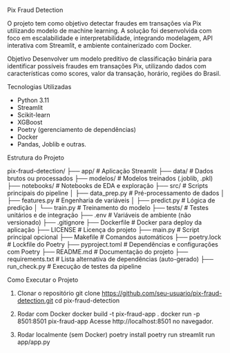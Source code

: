 Pix Fraud Detection

O projeto tem como objetivo detectar fraudes em transações via Pix utilizando modelo de machine learning. A solução foi desenvolvida com foco em escalabilidade e interpretabilidade, integrando modelagem, API interativa com Streamlit, e ambiente containerizado com Docker.

Objetivo
Desenvolver um modelo preditivo de classificação binária para identificar possíveis fraudes em transações Pix, utilizando dados com características como scores, valor da transação, horário, regiões do Brasil.

Tecnologias Utilizadas
- Python 3.11
- Streamlit
- Scikit-learn
- XGBoost
- Poetry (gerenciamento de dependências)
- Docker
- Pandas, Joblib e outras.

Estrutura do Projeto

pix-fraud-detection/
├── app/                  # Aplicação Streamlit
├── data/                 # Dados brutos ou processados
├── modelos/              # Modelos treinados (.joblib, .pkl)
├── notebooks/            # Notebooks de EDA e exploração
├── src/                  # Scripts principais do pipeline
│   ├── data_prep.py      # Pré-processamento de dados
│   ├── features.py       # Engenharia de variáveis
│   ├── predict.py        # Lógica de predição
│   └── train.py          # Treinamento do modelo
├── tests/                # Testes unitários e de integração
├── .env                  # Variáveis de ambiente (não versionado)
├── .gitignore
├── Dockerfile            # Docker para deploy da aplicação
├── LICENSE               # Licença do projeto
├── main.py               # Script principal opcional
├── Makefile              # Comandos automáticos
├── poetry.lock           # Lockfile do Poetry
├── pyproject.toml        # Dependências e configurações com Poetry
├── README.md             # Documentação do projeto
├── requirements.txt      # Lista alternativa de dependências (auto-gerado)
├── run_check.py          # Execução de testes da pipeline

Como Executar o Projeto
1. Clonar o repositório
git clone https://github.com/seu-usuario/pix-fraud-detection.git
cd pix-fraud-detection

2. Rodar com Docker
docker build -t pix-fraud-app .
docker run -p 8501:8501 pix-fraud-app
Acesse http://localhost:8501 no navegador.

3. Rodar localmente (sem Docker)
poetry install
poetry run streamlit run app/app.py
